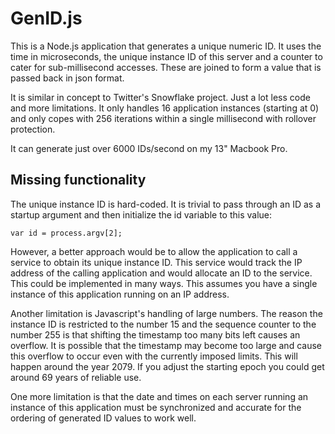# GenID.js
This is a Node.js application that generates a unique numeric ID.
It uses the time in microseconds, the unique instance ID of this server
and a counter to cater for sub-millisecond accesses. These are joined
to form a value that is passed back in json format.

It is similar in concept to Twitter's Snowflake project. Just a lot less code 
and more limitations. It only handles 16 application instances (starting at 
0) and only copes with 256 iterations within a single millisecond with 
rollover protection.

It can generate just over 6000 IDs/second on my 13" Macbook Pro.

## Missing functionality
The unique instance ID is hard-coded. It is trivial to pass through an ID 
as a startup argument and then initialize the id variable to this value:

    var id = process.argv[2];

However, a better approach would be to allow the application to call a
service to obtain its unique instance ID. This service would track the 
IP address of the calling application and would allocate an ID to the 
service. This could be implemented in many ways. This assumes you have
a single instance of this application running on an IP address.

Another limitation is Javascript's handling of large numbers. The reason
the instance ID is restricted to the number 15 and the sequence counter to 
the number 255 is that shifting the timestamp too many bits left causes an 
overflow. It is possible that the timestamp may become too large and cause 
this overflow to occur even with the currently imposed limits.  This will
happen around the year 2079. If you adjust the starting epoch you could
get around 69 years of reliable use.

One more limitation is that the date and times on each server running an
instance of this application must be synchronized and accurate for the 
ordering of generated ID values to work well.